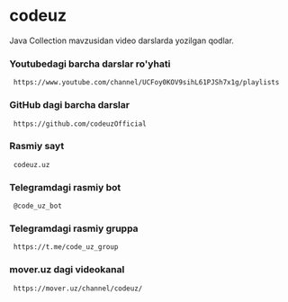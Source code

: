 <h1>codeuz</h1>

<p> Java Collection mavzusidan  video darslarda yozilgan qodlar.  </p>

<h3> Youtubedagi barcha darslar ro'yhati </h3>
 <code> https://www.youtube.com/channel/UCFoy0KOV9sihL61PJSh7x1g/playlists </code>
 
<h3> GitHub dagi barcha darslar </h3>
  <code> https://github.com/codeuzOfficial </code>

<h3> Rasmiy sayt </h3>
 <code> codeuz.uz </code>
 
<h3> Telegramdagi rasmiy bot </h3>
 <code> @code_uz_bot </code>
 
<h3> Telegramdagi rasmiy  gruppa </h3>
 <code> https://t.me/code_uz_group </code>
 
<h3> mover.uz  dagi videokanal  </h3>
 <code> https://mover.uz/channel/codeuz/ </code>
